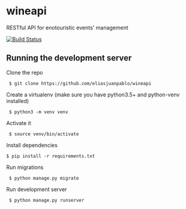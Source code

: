 # wineapi
RESTful API for enotouristic events' management


[![Build Status](https://travis-ci.org/eliasjuanpablo/wineapi.svg?branch=master)](https://travis-ci.org/eliasjuanpablo/wineapi)

## Running the development server

Clone the repo

``` $ git clone https://github.com/eliasjuanpablo/wineapi```

Create a virtualenv (make sure you have python3.5+ and python-venv installed)

``` $ python3 -m venv venv```

Activate it

``` $ source venv/bin/activate```

Install dependencies

``` $ pip install -r requirements.txt ```

Run migrations

``` $ python manage.py migrate```


Run development server

``` $ python manage.py runserver```

